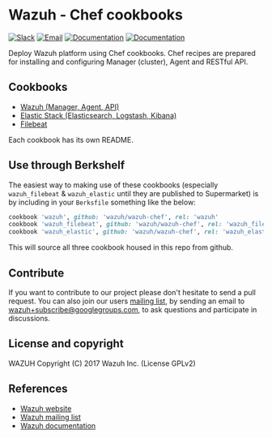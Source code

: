 # Wazuh - Chef cookbooks

[![Slack](https://img.shields.io/badge/slack-join-blue.svg)](https://goo.gl/forms/M2AoZC4b2R9A9Zy12)
[![Email](https://img.shields.io/badge/email-join-blue.svg)](https://groups.google.com/forum/#!forum/wazuh)
[![Documentation](https://img.shields.io/badge/docs-view-green.svg)](https://documentation.wazuh.com)
[![Documentation](https://img.shields.io/badge/web-view-green.svg)](https://wazuh.com)

Deploy Wazuh platform using Chef cookbooks. Chef recipes are prepared for installing and configuring Manager (cluster), Agent and RESTful API.

## Cookbooks

* [Wazuh (Manager, Agent, API)](https://github.com/wazuh/wazuh-chef/tree/master/wazuh)
* [Elastic Stack (Elasticsearch, Logstash, Kibana)](https://github.com/wazuh/wazuh-chef/tree/master/wazuh_elastic)
* [Filebeat](https://github.com/wazuh/wazuh-chef/tree/master/wazuh_filebeat)

Each cookbook has its own README.


## Use through Berkshelf

The easiest way to making use of these cookbooks (especially `wazuh_filebeat` & `wazuh_elastic` until they are published to Supermarket) is by including in your `Berksfile` something like the below:

```ruby
cookbook 'wazuh', github: 'wazuh/wazuh-chef', rel: 'wazuh'
cookbook 'wazuh_filebeat', github: 'wazuh/wazuh-chef', rel: 'wazuh_filebeat'
cookbook 'wazuh_elastic', github: 'wazuh/wazuh-chef', rel: 'wazuh_elastic'
```

This will source all three cookbook housed in this repo from github.

## Contribute

If you want to contribute to our project please don't hesitate to send a pull request. You can also join our users [mailing list](https://groups.google.com/d/forum/wazuh), by sending an email to [wazuh+subscribe@googlegroups.com](mailto:wazuh+subscribe@googlegroups.com), to ask questions and participate in discussions.

## License and copyright

WAZUH
Copyright (C) 2017 Wazuh Inc.  (License GPLv2)


## References

* [Wazuh website](http://wazuh.com)
* [Wazuh mailing list](https://groups.google.com/d/forum/wazuh)
* [Wazuh documentation](http://documentation.wazuh.com)